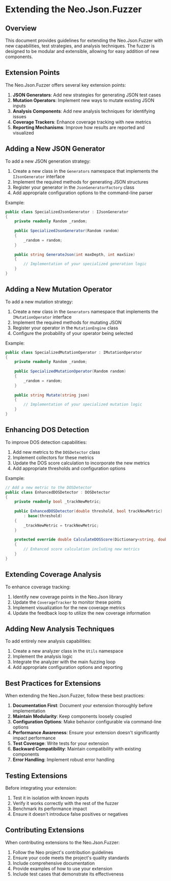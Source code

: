 # Extending the Neo.Json.Fuzzer

## Overview

This document provides guidelines for extending the Neo.Json.Fuzzer with new capabilities, test strategies, and analysis techniques. The fuzzer is designed to be modular and extensible, allowing for easy addition of new components.

## Extension Points

The Neo.Json.Fuzzer offers several key extension points:

1. **JSON Generators**: Add new strategies for generating JSON test cases
2. **Mutation Operators**: Implement new ways to mutate existing JSON inputs
3. **Analysis Components**: Add new analysis techniques for identifying issues
4. **Coverage Trackers**: Enhance coverage tracking with new metrics
5. **Reporting Mechanisms**: Improve how results are reported and visualized

## Adding a New JSON Generator

To add a new JSON generation strategy:

1. Create a new class in the `Generators` namespace that implements the `IJsonGenerator` interface
2. Implement the required methods for generating JSON structures
3. Register your generator in the `JsonGeneratorFactory` class
4. Add appropriate configuration options to the command-line parser

Example:

```csharp
public class SpecializedJsonGenerator : IJsonGenerator
{
    private readonly Random _random;
    
    public SpecializedJsonGenerator(Random random)
    {
        _random = random;
    }
    
    public string GenerateJson(int maxDepth, int maxSize)
    {
        // Implementation of your specialized generation logic
    }
}
```

## Adding a New Mutation Operator

To add a new mutation strategy:

1. Create a new class in the `Generators` namespace that implements the `IMutationOperator` interface
2. Implement the required methods for mutating JSON
3. Register your operator in the `MutationEngine` class
4. Configure the probability of your operator being selected

Example:

```csharp
public class SpecializedMutationOperator : IMutationOperator
{
    private readonly Random _random;
    
    public SpecializedMutationOperator(Random random)
    {
        _random = random;
    }
    
    public string Mutate(string json)
    {
        // Implementation of your specialized mutation logic
    }
}
```

## Enhancing DOS Detection

To improve DOS detection capabilities:

1. Add new metrics to the `DOSDetector` class
2. Implement collectors for these metrics
3. Update the DOS score calculation to incorporate the new metrics
4. Add appropriate thresholds and configuration options

Example:

```csharp
// Add a new metric to the DOSDetector
public class EnhancedDOSDetector : DOSDetector
{
    private readonly bool _trackNewMetric;
    
    public EnhancedDOSDetector(double threshold, bool trackNewMetric)
        : base(threshold)
    {
        _trackNewMetric = trackNewMetric;
    }
    
    protected override double CalculateDOSScore(Dictionary<string, double> metrics)
    {
        // Enhanced score calculation including new metrics
    }
}
```

## Extending Coverage Analysis

To enhance coverage tracking:

1. Identify new coverage points in the Neo.Json library
2. Update the `CoverageTracker` to monitor these points
3. Implement visualization for the new coverage metrics
4. Update the feedback loop to utilize the new coverage information

## Adding New Analysis Techniques

To add entirely new analysis capabilities:

1. Create a new analyzer class in the `Utils` namespace
2. Implement the analysis logic
3. Integrate the analyzer with the main fuzzing loop
4. Add appropriate configuration options and reporting

## Best Practices for Extensions

When extending the Neo.Json.Fuzzer, follow these best practices:

1. **Documentation First**: Document your extension thoroughly before implementation
2. **Maintain Modularity**: Keep components loosely coupled
3. **Configuration Options**: Make behavior configurable via command-line options
4. **Performance Awareness**: Ensure your extension doesn't significantly impact performance
5. **Test Coverage**: Write tests for your extension
6. **Backward Compatibility**: Maintain compatibility with existing components
7. **Error Handling**: Implement robust error handling

## Testing Extensions

Before integrating your extension:

1. Test it in isolation with known inputs
2. Verify it works correctly with the rest of the fuzzer
3. Benchmark its performance impact
4. Ensure it doesn't introduce false positives or negatives

## Contributing Extensions

When contributing extensions to the Neo.Json.Fuzzer:

1. Follow the Neo project's contribution guidelines
2. Ensure your code meets the project's quality standards
3. Include comprehensive documentation
4. Provide examples of how to use your extension
5. Include test cases that demonstrate its effectiveness
